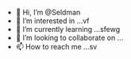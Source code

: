 - 👋 Hi, I’m @Seldman
- 👀 I’m interested in ...vf
- 🌱 I’m currently learning ...sfewg
- 💞️ I’m looking to collaborate on ...
- 📫 How to reach me ...sv

<!---
Seldman/Seldman is a ✨ special ✨ repository because its `README.md` (this file) appears on your GitHub profile.
You can click the Preview link to take a look at your changes.
--->
